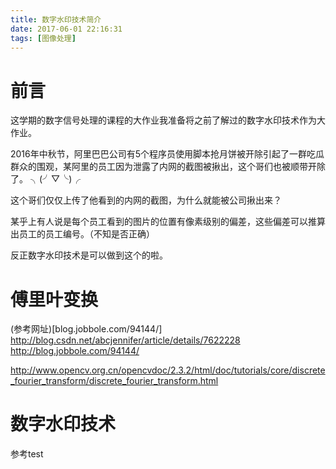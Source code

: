 ```yaml
---
title: 数字水印技术简介
date: 2017-06-01 22:16:31
tags: [图像处理]
---
```

# 前言

这学期的数字信号处理的课程的大作业我准备将之前了解过的数字水印技术作为大作业。

2016年中秋节，阿里巴巴公司有5个程序员使用脚本抢月饼被开除引起了一群吃瓜群众的围观，某阿里的员工因为泄露了内网的截图被揪出，这个哥们也被顺带开除了。 ╮(╯▽╰)╭

这个哥们仅仅上传了他看到的内网的截图，为什么就能被公司揪出来？

某乎上有人说是每个员工看到的图片的位置有像素级别的偏差，这些偏差可以推算出员工的员工编号。（不知是否正确）

反正数字水印技术是可以做到这个的啦。


# 傅里叶变换
(参考网址)[blog.jobbole.com/94144/]
http://blog.csdn.net/abcjennifer/article/details/7622228
http://blog.jobbole.com/94144/


http://www.opencv.org.cn/opencvdoc/2.3.2/html/doc/tutorials/core/discrete_fourier_transform/discrete_fourier_transform.html

# 数字水印技术
参考test